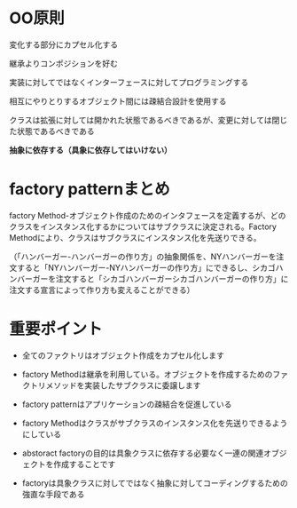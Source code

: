# OO原則

変化する部分にカプセル化する

継承よりコンポジションを好む

実装に対してではなくインターフェースに対してプログラミングする

相互にやりとりするオブジェクト間には疎結合設計を使用する

クラスは拡張に対しては開かれた状態であるべきであるが、変更に対しては閉じた状態であるべきである

**抽象に依存する（具象に依存してはいけない）**

# factory patternまとめ

factory Method-オブジェクト作成のためのインタフェースを定義するが、どのクラスをインスタンス化するかについてはサブクラスに決定される。Factory Methodにより、クラスはサブクラスにインスタンス化を先送りできる。

（「ハンバーガー-ハンバーガーの作り方」の抽象関係を、NYハンバーガーを注文すると「NYハンバーガー-NYハンバーガーの作り方」にできるし、シカゴハンバーガーを注文すると「シカゴハンバーガーシカゴハンバーガーの作り方」に注文する宣言によって作り方も変えることができる）


# 重要ポイント

* 全てのファクトリはオブジェクト作成をカプセル化します

* factory Methodは継承を利用している。オブジェクトを作成するためのファクトリメソッドを実装したサブクラスに委譲します

* factory patternはアプリケーションの疎結合を促進している

* factory Methodはクラスがサブクラスのインスタンス化を先送りできるようにしている

* abstoract factoryの目的は具象クラスに依存する必要なく一連の関連オブジェクトを作成することです

* factoryは具象クラスに対してではなく抽象に対してコーディングするための強直な手段である